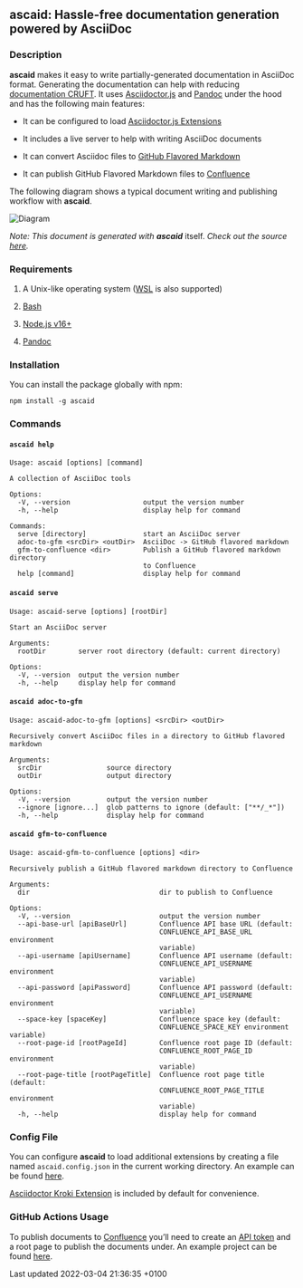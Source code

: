<div id="header">

</div>

<div id="content">

<div class="sect1">

## ascaid: Hassle-free documentation generation powered by AsciiDoc

<div class="sectionbody">

<div class="sect2">

### Description

<div class="paragraph">

**ascaid** makes it easy to write partially-generated documentation in AsciiDoc format. Generating the documentation can help with reducing [documentation CRUFT](http://agilemodeling.com/essays/agileDocumentation.htm). It uses [Asciidoctor.js](https://docs.asciidoctor.org/asciidoctor.js/latest) and [Pandoc](https://pandoc.org) under the hood and has the following main features:

</div>

<div class="ulist">

-   It can be configured to load [Asciidoctor.js Extensions](https://docs.asciidoctor.org/asciidoctor.js/latest/extend/extensions/ecosystem)

-   It includes a live server to help with writing AsciiDoc documents

-   It can convert Asciidoc files to [GitHub Flavored Markdown](https://github.github.com/gfm)

-   It can publish GitHub Flavored Markdown files to [Confluence](https://www.atlassian.com/software/confluence)

</div>

<div class="paragraph">

The following diagram shows a typical document writing and publishing workflow with **ascaid**.

</div>

<div class="imageblock kroki">

<div class="content">

![Diagram](https://kroki.io/mermaid/png/eNpdUctuwjAQvOcrVpbStFLDB3CohIIgB1Crcugh4uDYS1hBbGQ74YD4966T0FY97cPrmdnZNL2RoTCHWxaO2GI2z7R0p-x-T9MkaZy8HGHzmQB8OQroKrG0qmvRhKkh9pDnY-45e4PF8r3g8Rjii_RKkgaPrsfhfUM9fjjsCa-ViAVMldhP3yqx8IqIieBB5keaCUxqq_Jg8-bQDpDr1bYSawplV8PqLHvrUMOWt9D2av5jrDF4cGg0xikyA0JR7ipRWI1QWh_INLBjwaR4p2ea4QxG9NcYN5IjBjV7YcUsmdn_aGNNUZqy5nDu0Khx6eKnTJI0hVKqEwQLrTwhsO2gSbLVLbQsHXryVJ8xaoungJqnG2c7o33iu3q8yZOp_YXZH4cZ0sn7QdMQea8h_jF97P_qYSe-AQO3ofs=)

</div>

</div>

<div class="paragraph">

*Note: This document is generated with* ***ascaid*** itself. *Check out the source [here](https://github.com/fardjad/node-ascaid/tree/master/adocs/).*

</div>

</div>

<div class="sect2">

### Requirements

<div class="olist arabic">

1.  A Unix-like operating system ([WSL](https://docs.microsoft.com/en-us/windows/wsl) is also supported)

2.  [Bash](https://www.gnu.org/software/bash)

3.  [Node.js v16+](https://nodejs.org)

4.  [Pandoc](https://pandoc.org)

</div>

</div>

<div class="sect2">

### Installation

<div class="paragraph">

You can install the package globally with npm:

</div>

<div class="listingblock">

<div class="content">

    npm install -g ascaid

</div>

</div>

</div>

<div class="sect2">

### Commands

<div class="sect3">

#### `ascaid help`

<div class="literalblock">

<div class="content">

    Usage: ascaid [options] [command]

    A collection of AsciiDoc tools

    Options:
      -V, --version                  output the version number
      -h, --help                     display help for command

    Commands:
      serve [directory]              start an AsciiDoc server
      adoc-to-gfm <srcDir> <outDir>  AsciiDoc -> GitHub flavored markdown
      gfm-to-confluence <dir>        Publish a GitHub flavored markdown directory
                                     to Confluence
      help [command]                 display help for command

</div>

</div>

</div>

<div class="sect3">

#### `ascaid serve`

<div class="literalblock">

<div class="content">

    Usage: ascaid-serve [options] [rootDir]

    Start an AsciiDoc server

    Arguments:
      rootDir        server root directory (default: current directory)

    Options:
      -V, --version  output the version number
      -h, --help     display help for command

</div>

</div>

</div>

<div class="sect3">

#### `ascaid adoc-to-gfm`

<div class="literalblock">

<div class="content">

    Usage: ascaid-adoc-to-gfm [options] <srcDir> <outDir>

    Recursively convert AsciiDoc files in a directory to GitHub flavored markdown

    Arguments:
      srcDir                source directory
      outDir                output directory

    Options:
      -V, --version         output the version number
      --ignore [ignore...]  glob patterns to ignore (default: ["**/_*"])
      -h, --help            display help for command

</div>

</div>

</div>

<div class="sect3">

#### `ascaid gfm-to-confluence`

<div class="literalblock">

<div class="content">

    Usage: ascaid-gfm-to-confluence [options] <dir>

    Recursively publish a GitHub flavored markdown directory to Confluence

    Arguments:
      dir                                dir to publish to Confluence

    Options:
      -V, --version                      output the version number
      --api-base-url [apiBaseUrl]        Confluence API base URL (default:
                                         CONFLUENCE_API_BASE_URL environment
                                         variable)
      --api-username [apiUsername]       Confluence API username (default:
                                         CONFLUENCE_API_USERNAME environment
                                         variable)
      --api-password [apiPassword]       Confluence API password (default:
                                         CONFLUENCE_API_USERNAME environment
                                         variable)
      --space-key [spaceKey]             Confluence space key (default:
                                         CONFLUENCE_SPACE_KEY environment variable)
      --root-page-id [rootPageId]        Confluence root page ID (default:
                                         CONFLUENCE_ROOT_PAGE_ID environment
                                         variable)
      --root-page-title [rootPageTitle]  Confluence root page title (default:
                                         CONFLUENCE_ROOT_PAGE_TITLE environment
                                         variable)
      -h, --help                         display help for command

</div>

</div>

</div>

</div>

<div class="sect2">

### Config File

<div class="paragraph">

You can configure **ascaid** to load additional extensions by creating a file named `ascaid.config.json` in the current working directory. An example can be found [here](https://github.com/fardjad/node-ascaid/tree/master/examples/asciidoctor-extension).

</div>

<div class="paragraph">

[Asciidoctor Kroki Extension](https://github.com/Mogztter/asciidoctor-kroki) is included by default for convenience.

</div>

</div>

<div class="sect2">

### GitHub Actions Usage

<div class="paragraph">

To publish documents to [Confluence](https://www.atlassian.com/software/confluence) you’ll need to create an [API token](https://id.atlassian.com/manage/api-tokens) and a root page to publish the documents under. An example project can be found [here](https://github.com/fardjad/node-ascaid/tree/master/examples/github-actions-publish-to-confluence).

</div>

</div>

</div>

</div>

</div>

<div id="footer">

<div id="footer-text">

Last updated 2022-03-04 21:36:35 +0100

</div>

</div>
